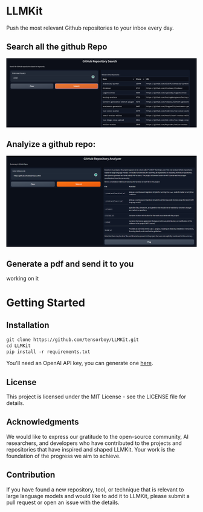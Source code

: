 # LLMKit
Push the most relevant Github repositories to your inbox every day.

## Search all the github Repo
![Breakdown a Github repo](<assets/search_github.png>)


## Analyize a github repo:
![Breakdown a Github repo](<assets/code_analyzer.png>)

## Generate a pdf and send it to you
working on it


# Getting Started

## Installation
```shell
git clone https://github.com/tensorboy/LLMKit.git
cd LLMKit
pip install -r requirements.txt
```
You'll need an OpenAI API key, you can generate one [here](https://beta.openai.com/account/api-keys).

## License
This project is licensed under the MIT License - see the LICENSE file for details.

## Acknowledgments
We would like to express our gratitude to the open-source community, AI researchers, and developers who have contributed to the projects and repositories that have inspired and shaped LLMKit. Your work is the foundation of the progress we aim to achieve.

## Contribution
If you have found a new repository, tool, or technique that is relevant to large language models and would like to add it to LLMKit, please submit a pull request or open an issue with the details.
